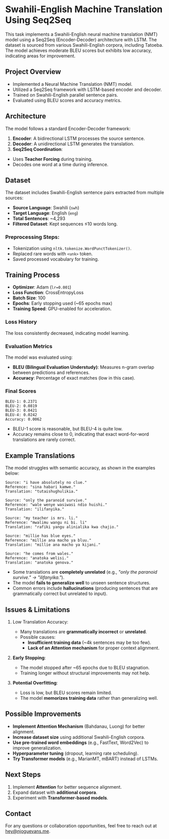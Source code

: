 # Swahili-English Machine Translation Using Seq2Seq

This task implements a Swahili-English neural machine translation (NMT) model using a Seq2Seq (Encoder-Decoder) architecture with LSTM. The dataset is sourced from various Swahili-English corpora, including Tatoeba. The model achieves moderate BLEU scores but exhibits low accuracy, indicating areas for improvement.

## Project Overview
- Implemented a Neural Machine Translation (NMT) model.
- Utilized a Seq2Seq framework with LSTM-based encoder and decoder.
- Trained on Swahili-English parallel sentence pairs.
- Evaluated using BLEU scores and accuracy metrics.

## Architecture
The model follows a standard Encoder-Decoder framework:

1. **Encoder**: A bidirectional LSTM processes the source sentence.
2. **Decoder**: A unidirectional LSTM generates the translation.
3. **Seq2Seq Coordination**:
  - Uses **Teacher Forcing** during training.
  - Decodes one word at a time during inference.

## Dataset
The dataset includes Swahili-English sentence pairs extracted from multiple sources:
- **Source Language**: Swahili (`swh`)
- **Target Language**: English (`eng`)
- **Total Sentences**: ~4,293
- **Filtered Dataset**: Kept sequences ≤10 words long.

### Preprocessing Steps:
- Tokenization using `nltk.tokenize.WordPunctTokenizer()`.
- Replaced rare words with `<unk>` token.
- Saved processed vocabulary for training.

## Training Process
- **Optimizer**: Adam (`lr=0.001`)
- **Loss Function**: CrossEntropyLoss
- **Batch Size**: 100
- **Epochs**: Early stopping used (~65 epochs max)
- **Training Speed**: GPU-enabled for acceleration.

### Loss History
The loss consistently decreased, indicating model learning.

### Evaluation Metrics
The model was evaluated using:
- **BLEU (Bilingual Evaluation Understudy)**: Measures n-gram overlap between predictions and references.
- **Accuracy**: Percentage of exact matches (low in this case).

### Final Scores
```
BLEU-1: 0.2371
BLEU-2: 0.0819
BLEU-3: 0.0421
BLEU-4: 0.0242
Accuracy: 0.0062
```
- BLEU-1 score is reasonable, but BLEU-4 is quite low.
- Accuracy remains close to 0, indicating that exact word-for-word translations are rarely correct.

## **Example Translations**
The model struggles with semantic accuracy, as shown in the examples below:

```
Source: "i have absolutely no clue."
Reference: "sina habari kamwe."
Translation: "tutaishughulikia."

Source: "only the paranoid survive."
Reference: "wale wenye wasiwasi ndio huishi."
Translation: "ilifanyika."

Source: "my teacher is mrs. li."
Reference: "mwalimu wangu ni bi. li"
Translation: "rafiki yangu alinialika kwa chajio."

Source: "millie has blue eyes."
Reference: "millie ana macho ya bluu."
Translation: "millie ana macho ya kijani."

Source: "he comes from wales."
Reference: "anatoka welisi."
Translation: "anatoka genova."
```
- Some translations are **completely unrelated** (e.g., *"only the paranoid survive." → "ilifanyika."*).
- The model **fails to generalize well** to unseen sentence structures.
- Common errors include **hallucinations** (producing sentences that are grammatically correct but unrelated to input).

## Issues & Limitations

1. Low Translation Accuracy:
   - Many translations are **grammatically incorrect** or **unrelated**.
   - Possible causes:
     - **Insufficient training data** (~4k sentences may be too few).
     - **Lack of an Attention mechanism** for proper context alignment.

2. **Early Stopping**:
   - The model stopped after ~65 epochs due to BLEU stagnation.
   - Training longer without structural improvements may not help.

3. **Potential Overfitting**:
   - Loss is low, but BLEU scores remain limited.
   - The model **memorizes training data** rather than generalizing well.

## Possible Improvements
- **Implement Attention Mechanism** (Bahdanau, Luong) for better alignment.
- **Increase dataset size** using additional Swahili-English corpora.
- **Use pre-trained word embeddings** (e.g., FastText, Word2Vec) to improve generalization.
- **Hyperparameter tuning** (dropout, learning rate scheduling).
- **Try Transformer models** (e.g., MarianMT, mBART) instead of LSTMs.

## Next Steps
1. Implement **Attention** for better sequence alignment.
2. Expand dataset with **additional corpora**.
3. Experiment with **Transformer-based models**.

## Contact

For any questions or collaboration opportunities, feel free to reach out at [hey@njoguevans.me](mailto:hey@njoguevans.me).
